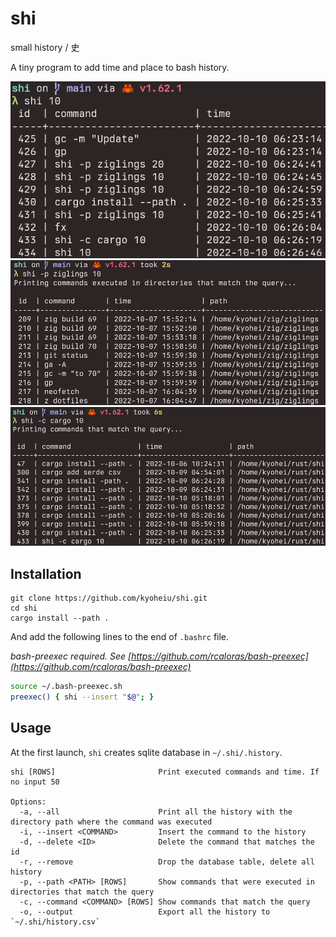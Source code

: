# shi

small history / 史

A tiny program to add time and place to bash history.

![1.png](screenshots/1.png)
![2.png](screenshots/2.png)
![3.png](screenshots/3.png)

## Installation

```
git clone https://github.com/kyoheiu/shi.git
cd shi
cargo install --path .
```

And add the following lines to the end of `.bashrc` file.

_bash-preexec required. See [https://github.com/rcaloras/bash-preexec](https://github.com/rcaloras/bash-preexec)_

```bash
source ~/.bash-preexec.sh
preexec() { shi --insert "$@"; }
```

## Usage

At the first launch, `shi` creates sqlite database in `~/.shi/.history`.

```
shi [ROWS]                       Print executed commands and time. If no input 50

Options:
  -a, --all                      Print all the history with the directory path where the command was executed
  -i, --insert <COMMAND>         Insert the command to the history
  -d, --delete <ID>              Delete the command that matches the id
  -r, --remove                   Drop the database table, delete all history
  -p, --path <PATH> [ROWS]       Show commands that were executed in directories that match the query
  -c, --command <COMMAND> [ROWS] Show commands that match the query
  -o, --output                   Export all the history to `~/.shi/history.csv`
```
